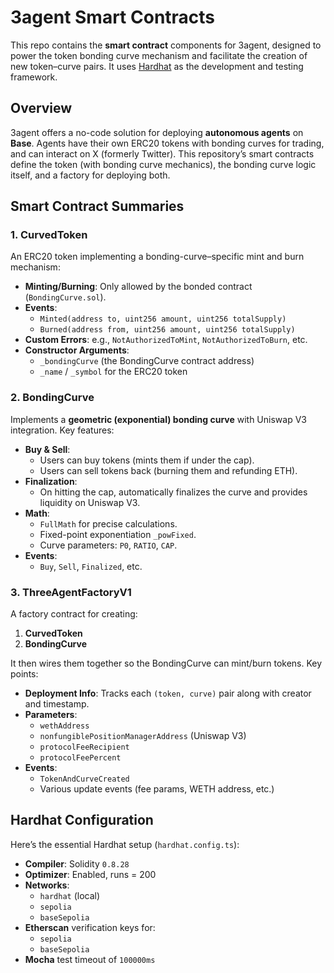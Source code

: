 # 3agent Smart Contracts

This repo contains the **smart contract** components for 3agent, designed to power the token bonding curve mechanism and facilitate the creation of new token–curve pairs. It uses [Hardhat](https://hardhat.org/) as the development and testing framework.

## Overview

3agent offers a no-code solution for deploying **autonomous agents** on **Base**. Agents have their own ERC20 tokens with bonding curves for trading, and can interact on X (formerly Twitter). This repository’s smart contracts define the token (with bonding curve mechanics), the bonding curve logic itself, and a factory for deploying both.

## Smart Contract Summaries

### 1. CurvedToken

An ERC20 token implementing a bonding-curve–specific mint and burn mechanism:

- **Minting/Burning**: Only allowed by the bonded contract (`BondingCurve.sol`).
- **Events**:
  - `Minted(address to, uint256 amount, uint256 totalSupply)`
  - `Burned(address from, uint256 amount, uint256 totalSupply)`
- **Custom Errors**: e.g., `NotAuthorizedToMint`, `NotAuthorizedToBurn`, etc.
- **Constructor Arguments**:
  - `_bondingCurve` (the BondingCurve contract address)
  - `_name` / `_symbol` for the ERC20 token

### 2. BondingCurve

Implements a **geometric (exponential) bonding curve** with Uniswap V3 integration. Key features:

- **Buy & Sell**:
  - Users can buy tokens (mints them if under the cap).
  - Users can sell tokens back (burning them and refunding ETH).
- **Finalization**:
  - On hitting the cap, automatically finalizes the curve and provides liquidity on Uniswap V3.
- **Math**:
  - `FullMath` for precise calculations.
  - Fixed-point exponentiation `_powFixed`.
  - Curve parameters: `P0`, `RATIO`, `CAP`.
- **Events**:
  - `Buy`, `Sell`, `Finalized`, etc.

### 3. ThreeAgentFactoryV1

A factory contract for creating:

1. **CurvedToken**
2. **BondingCurve**

It then wires them together so the BondingCurve can mint/burn tokens. Key points:

- **Deployment Info**: Tracks each `(token, curve)` pair along with creator and timestamp.
- **Parameters**:
  - `wethAddress`
  - `nonfungiblePositionManagerAddress` (Uniswap V3)
  - `protocolFeeRecipient`
  - `protocolFeePercent`
- **Events**:
  - `TokenAndCurveCreated`
  - Various update events (fee params, WETH address, etc.)

## Hardhat Configuration

Here’s the essential Hardhat setup (`hardhat.config.ts`):

- **Compiler**: Solidity `0.8.28`
- **Optimizer**: Enabled, runs = 200
- **Networks**:
  - `hardhat` (local)
  - `sepolia`
  - `baseSepolia`
- **Etherscan** verification keys for:
  - `sepolia`
  - `baseSepolia`
- **Mocha** test timeout of `100000ms`
